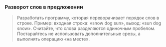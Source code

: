 ### Разворот слов в предложении
> Разработать программу, которая переворачивает порядок слов в строке.
> Пример: входная строка:
> «snow dog sun», выход: «sun dog snow».
> Считайте, что слова разделяются одиночным пробелом. Постарайтесь не использовать дополнительные срезы, а выполнять операцию «на месте».